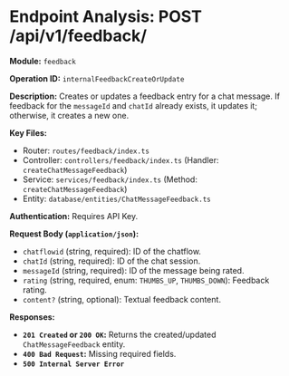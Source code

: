 # Endpoint Analysis: POST /api/v1/feedback/

**Module:** `feedback`

**Operation ID:** `internalFeedbackCreateOrUpdate`

**Description:** Creates or updates a feedback entry for a chat message. If feedback for the `messageId` and `chatId` already exists, it updates it; otherwise, it creates a new one.

**Key Files:**
* Router: `routes/feedback/index.ts`
* Controller: `controllers/feedback/index.ts` (Handler: `createChatMessageFeedback`)
* Service: `services/feedback/index.ts` (Method: `createChatMessageFeedback`)
* Entity: `database/entities/ChatMessageFeedback.ts`

**Authentication:** Requires API Key.

**Request Body (`application/json`):**
*   `chatflowid` (string, required): ID of the chatflow.
*   `chatId` (string, required): ID of the chat session.
*   `messageId` (string, required): ID of the message being rated.
*   `rating` (string, required, enum: `THUMBS_UP`, `THUMBS_DOWN`): Feedback rating.
*   `content?` (string, optional): Textual feedback content.

**Responses:**
*   **`201 Created` or `200 OK`:** Returns the created/updated `ChatMessageFeedback` entity.
*   **`400 Bad Request`:** Missing required fields.
*   **`500 Internal Server Error`**
